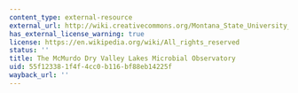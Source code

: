 ```yaml
---
content_type: external-resource
external_url: http://wiki.creativecommons.org/Montana_State_University_-_McMurdo_Dry_Valley_Lakes_Microbial_Observatory
has_external_license_warning: true
license: https://en.wikipedia.org/wiki/All_rights_reserved
status: ''
title: The McMurdo Dry Valley Lakes Microbial Observatory
uid: 55f12338-1f4f-4cc0-b116-bf88eb14225f
wayback_url: ''
---
```

